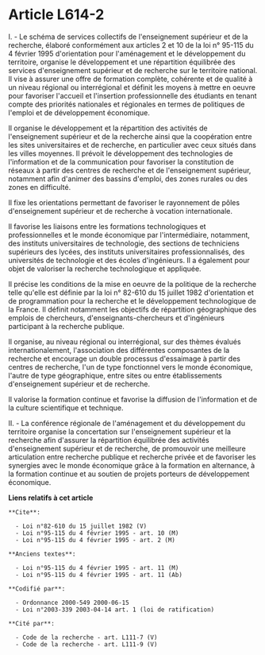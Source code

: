 # Article L614-2

I. - Le schéma de services collectifs de l'enseignement supérieur et de la recherche, élaboré conformément aux articles 2 et
10 de la loi n° 95-115 du 4 février 1995 d'orientation pour l'aménagement et le développement du territoire, organise le
développement et une répartition équilibrée des services d'enseignement supérieur et de recherche sur le territoire national.
Il vise à assurer une offre de formation complète, cohérente et de qualité à un niveau régional ou interrégional et définit
les moyens à mettre en oeuvre pour favoriser l'accueil et l'insertion professionnelle des étudiants en tenant compte des
priorités nationales et régionales en termes de politiques de l'emploi et de développement économique.

Il organise le développement et la répartition des activités de l'enseignement supérieur et de la recherche ainsi que la
coopération entre les sites universitaires et de recherche, en particulier avec ceux situés dans les villes moyennes. Il
prévoit le développement des technologies de l'information et de la communication pour favoriser la constitution de réseaux à
partir des centres de recherche et de l'enseignement supérieur, notamment afin d'animer des bassins d'emploi, des zones
rurales ou des zones en difficulté.

Il fixe les orientations permettant de favoriser le rayonnement de pôles d'enseignement supérieur et de recherche à vocation
internationale.

Il favorise les liaisons entre les formations technologiques et professionnelles et le monde économique par l'intermédiaire,
notamment, des instituts universitaires de technologie, des sections de techniciens supérieurs des lycées, des instituts
universitaires professionnalisés, des universités de technologie et des écoles d'ingénieurs. Il a également pour objet de
valoriser la recherche technologique et appliquée.

Il précise les conditions de la mise en oeuvre de la politique de la recherche telle qu'elle est définie par la loi n° 82-610
du 15 juillet 1982 d'orientation et de programmation pour la recherche et le développement technologique de la France. Il
définit notamment les objectifs de répartition géographique des emplois de chercheurs, d'enseignants-chercheurs et
d'ingénieurs participant à la recherche publique.

Il organise, au niveau régional ou interrégional, sur des thèmes évalués internationalement, l'association des différentes
composantes de la recherche et encourage un double processus d'essaimage à partir des centres de recherche, l'un de type
fonctionnel vers le monde économique, l'autre de type géographique, entre sites ou entre établissements d'enseignement
supérieur et de recherche.

Il valorise la formation continue et favorise la diffusion de l'information et de la culture scientifique et technique.

II. - La conférence régionale de l'aménagement et du développement du territoire organise la concertation sur l'enseignement
supérieur et la recherche afin d'assurer la répartition équilibrée des activités d'enseignement supérieur et de recherche, de
promouvoir une meilleure articulation entre recherche publique et recherche privée et de favoriser les synergies avec le
monde économique grâce à la formation en alternance, à la formation continue et au soutien de projets porteurs de
développement économique.

**Liens relatifs à cet article**

	**Cite**:

	  - Loi n°82-610 du 15 juillet 1982 (V)
	  - Loi n°95-115 du 4 février 1995 - art. 10 (M)
	  - Loi n°95-115 du 4 février 1995 - art. 2 (M)

	**Anciens textes**:

	  - Loi n°95-115 du 4 février 1995 - art. 11 (M)
	  - Loi n°95-115 du 4 février 1995 - art. 11 (Ab)

	**Codifié par**:

	  - Ordonnance 2000-549 2000-06-15
	  - Loi n°2003-339 2003-04-14 art. 1 (loi de ratification)

	**Cité par**:

	  - Code de la recherche - art. L111-7 (V)
	  - Code de la recherche - art. L111-9 (V)
